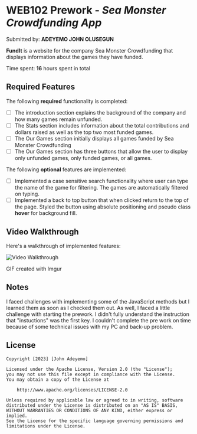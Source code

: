 # WEB102 Prework - _Sea Monster Crowdfunding App_

Submitted by: **ADEYEMO JOHN OLUSEGUN**

**FundIt** is a website for the company Sea Monster Crowdfunding that displays information about the games they have funded.

Time spent: **16** hours spent in total

## Required Features

The following **required** functionality is completed:

- [ ] The introduction section explains the background of the company and how many games remain unfunded.
- [ ] The Stats section includes information about the total contributions and dollars raised as well as the top two most funded games.
- [ ] The Our Games section initially displays all games funded by Sea Monster Crowdfunding
- [ ] The Our Games section has three buttons that allow the user to display only unfunded games, only funded games, or all games.

The following **optional** features are implemented:

- [ ] Implemented a case sensitive search functionality where user can type the name of the game for filtering. The games are automatically filtered on typing.
- [ ] Implemented a back to top button that when clicked return to the top of the page. Styled the button using absolute positioning and pseudo class **hover** for background fill.

## Video Walkthrough

Here's a walkthrough of implemented features:

<img src='https://imgur.com/a/OuvnJEH' title='Video Walkthrough' width='' alt='Video Walkthrough' />

<!-- Replace this with whatever GIF tool you used! -->

GIF created with Imgur

<!-- Recommended tools:
[Kap](https://getkap.co/) for macOS
[ScreenToGif](https://www.screentogif.com/) for Windows
[peek](https://github.com/phw/peek) for Linux. -->

## Notes

I faced challenges with implementing some of the JavaScript methods but I learned them as soon as I checked them out. As well, I faced a little challenge with starting the prework. I didn't fully understand the instruction that "instuctions" was the first key. I couldn't complete the pre work on time because of some technical issues with my PC and back-up problem.

## License

    Copyright [2023] [John Adeyemo]

    Licensed under the Apache License, Version 2.0 (the "License");
    you may not use this file except in compliance with the License.
    You may obtain a copy of the License at

        http://www.apache.org/licenses/LICENSE-2.0

    Unless required by applicable law or agreed to in writing, software
    distributed under the License is distributed on an "AS IS" BASIS,
    WITHOUT WARRANTIES OR CONDITIONS OF ANY KIND, either express or implied.
    See the License for the specific language governing permissions and
    limitations under the License.
